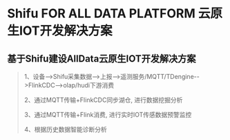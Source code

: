# Shifu FOR ALL DATA PLATFORM 云原生IOT开发解决方案

## 基于Shifu建设AllData云原生IOT开发解决方案

> 1、设备-->Shifu采集数据-->上报-->遥测服务/MQTT/TDengine-->FlinkCDC-->olap/hudi下游消费
> 
> 2、通过MQTT传输+FlinkCDC同步湖仓, 进行数据挖掘分析
> 
> 3、通过MQTT传输+Flink消费, 进行实时IOT传感数据预警监控
> 
> 4、根据历史数据智能诊断分析
